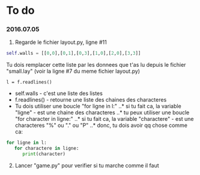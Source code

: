 # To do

### 2016.07.05

1. Regarde le fichier layout.py, ligne #11
```python
self.walls = [[0,0],[0,1],[0,3],[1,0],[2,0],[3,3]]
```
Tu dois remplacer cette liste par les donnees que t'as lu depuis le fichier "small.lay"
(voir la ligne #7 du meme fichier layout.py)
```
l = f.readlines()
```

* self.walls - c'est une liste des listes
* f.readlines() - retourne une liste des chaines des characteres
* Tu dois utiliser une boucle "for ligne in l:"
..* si tu fait ca, la variable "ligne" - est une chaine des characteres
..* tu peux utiliser une boucle "for character in ligne:"
..* si tu fait ca, la variable "charactere" - est une characteres "%" ou "." ou "P"
..* donc, tu dois avoir qq chose comme ca:
```python
for ligne in l:
   for charactere in ligne:
      print(character)
```

2. Lancer "game.py" pour verifier si tu marche comme il faut